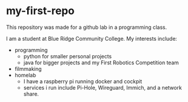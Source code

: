 # my-first-repo
This repository was made for a github lab in a programming class.

I am a student at Blue Ridge Community College. My interests include:
- programming
  - python for smaller personal projects
  - java for bigger projects and my First Robotics Competition team
- filmmaking
- homelab
  - I have a raspberry pi running docker and cockpit
  - services i run include Pi-Hole, Wireguard, Immich, and a network share.
